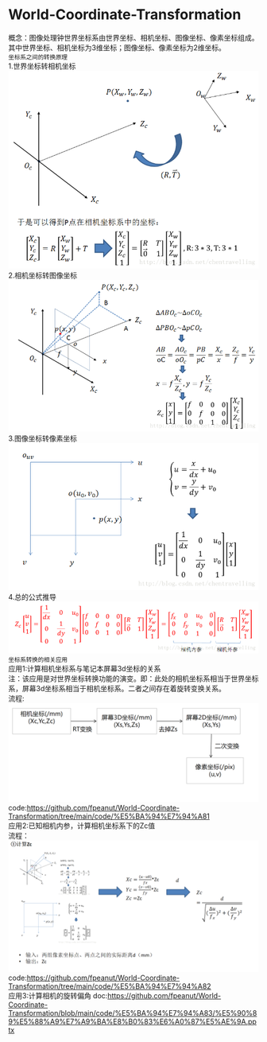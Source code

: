 # World-Coordinate-Transformation<br>
概念：图像处理钟世界坐标系由世界坐标、相机坐标、图像坐标、像素坐标组成。其中世界坐标、相机坐标为3维坐标；图像坐标、像素坐标为2维坐标。<br>
`坐标系之间的转换原理`<br>
1.世界坐标转相机坐标<br>
![Image text](https://github.com/fpeanut/World-Coordinate-Transformation/blob/main/img/1.png)<br>
2.相机坐标转图像坐标<br>
![Image text](https://github.com/fpeanut/World-Coordinate-Transformation/blob/main/img/2.png)<br>
3.图像坐标转像素坐标<br>
![Image text](https://github.com/fpeanut/World-Coordinate-Transformation/blob/main/img/3.png)<br>
4.总的公式推导<br>
![Image text](https://github.com/fpeanut/World-Coordinate-Transformation/blob/main/img/4.png)<br>
 `坐标系转换的相关应用`<br>
应用1:计算相机坐标系与笔记本屏幕3d坐标的关系<br>
注：该应用是对世界坐标转换功能的演变。即：此处的相机坐标系相当于世界坐标系，屏幕3d坐标系相当于相机坐标系。二者之间存在着旋转变换关系。<br>
流程:<br>
![Image text](https://github.com/fpeanut/World-Coordinate-Transformation/blob/main/img/5.jpg)<br>
code:https://github.com/fpeanut/World-Coordinate-Transformation/tree/main/code/%E5%BA%94%E7%94%A81<br>
应用2:已知相机内参，计算相机坐标系下的Zc值<br>
流程：<br>
![Image text](https://github.com/fpeanut/World-Coordinate-Transformation/blob/main/img/6.jpg)<br>
code:https://github.com/fpeanut/World-Coordinate-Transformation/tree/main/code/%E5%BA%94%E7%94%A82<br>
应用3:计算相机的旋转偏角
doc:https://github.com/fpeanut/World-Coordinate-Transformation/blob/main/code/%E5%BA%94%E7%94%A83/%E5%90%89%E5%88%A9%E7%A9%BA%E8%B0%83%E6%A0%87%E5%AE%9A.pptx
